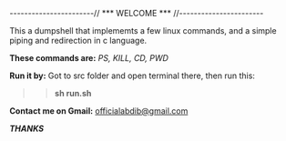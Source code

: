 -----------------------// *** WELCOME *** //-----------------------

This a dumpshell that implememts a few linux commands, 
and a simple piping and redirection in c language.

**These commands are:** *PS, KILL, CD, PWD*


**Run it by:**
    Got to src folder and open terminal there, then run this:
>> **sh run.sh**

**Contact me on Gmail:** officialabdib@gmail.com

***THANKS***

